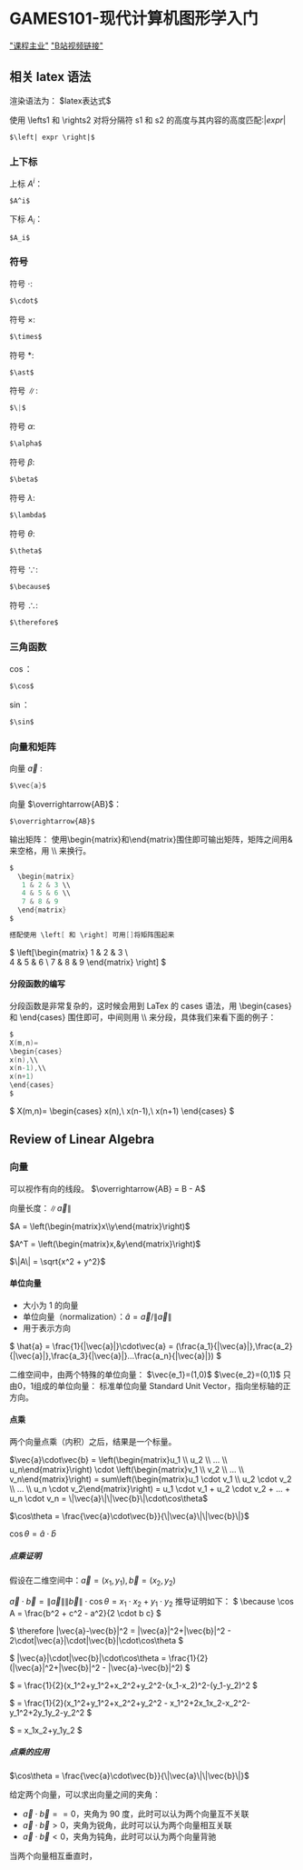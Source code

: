 # GAMES101-现代计算机图形学入门
["课程主业"](https://sites.cs.ucsb.edu/~lingqi/teaching/games101.html)
["B站视频链接"](https://www.bilibili.com/video/BV1X7411F744)

## 相关 latex 语法
渲染语法为： \$latex表达式\$

使用 \lefts1 和 \rights2 对将分隔符 s1 和 s2 的高度与其内容的高度匹配:$\left| expr 
\right|$
```
$\left| expr \right|$
```

### 上下标
上标 $A^i$：
```
$A^i$
```

下标 $A_i$：
```
$A_i$
```



### 符号
符号 $\cdot$:
```c
$\cdot$
```

符号 $\times$:
```c
$\times$
```

符号 $\ast$:
```c
$\ast$
```

符号 $\|$:
```c
$\|$
```

符号 $\alpha$:
```c
$\alpha$
```

符号 $\beta$:
```c
$\beta$
```

符号 $\lambda$:
```c
$\lambda$
```

符号 $\theta$:
```c
$\theta$
```

符号 $\because$:
```c
$\because$
```

符号 $\therefore$:
```c
$\therefore$
```
### 三角函数
$\cos$：
```c
$\cos$
```

$\sin$：
```c
$\sin$
```

### 向量和矩阵
向量 $\vec{a}$ :
```c
$\vec{a}$
```

向量 $\overrightarrow{AB}$：
```
$\overrightarrow{AB}$
```

输出矩阵：
使用\begin{matrix}和\end{matrix}围住即可输出矩阵，矩阵之间用&来空格，用 \\\ 来换行。
```c
$
  \begin{matrix}
   1 & 2 & 3 \\
   4 & 5 & 6 \\
   7 & 8 & 9
  \end{matrix} 
$

搭配使用 \left[ 和 \right] 可用[]将矩阵围起来
```

$
\left[\begin{matrix}
1 & 2 & 3 \\   
4 & 5 & 6 \\
7 & 8 & 9
\end{matrix} \right]
$

#### 分段函数的编写
分段函数是非常复杂的，这时候会用到 LaTex 的 cases 语法，用 \begin{cases} 和
 \end{cases} 围住即可，中间则用 \\\ 来分段，具体我们来看下面的例子：
```c
$
X(m,n)=
\begin{cases}
x(n),\\
x(n-1),\\
x(n+1)
\end{cases}
$
```
$
X(m,n)=
\begin{cases}
x(n),\\
x(n-1),\\
x(n+1)
\end{cases}
$


## Review of Linear Algebra


### 向量
可以视作有向的线段。
$\overrightarrow{AB} = B - A$

向量长度：$\|\vec{a}\|$

$A = \left(\begin{matrix}x\\y\end{matrix}\right)$

$A^T = \left(\begin{matrix}x,&y\end{matrix}\right)$

$\|A\| = \sqrt{x^2 + y^2}$
#### 单位向量

- 大小为 1 的向量
- 单位向量（normalization）：$\hat{a} = \vec{a}/\|\vec{a}\|$
- 用于表示方向

$
\hat{a} = \frac{1}{\|\vec{a}\|}\cdot\vec{a} = (\frac{a_1}{\|\vec{a}\|},\frac{a_2}{\|\vec{a}\|},\frac{a_3}{\|\vec{a}\|}...\frac{a_n}{\|\vec{a}\|})
$

二维空间中，由两个特殊的单位向量：
$\vec{e_1}=(1,0)$
$\vec{e_2}=(0,1)$
只由0，1组成的单位向量：
标准单位向量 Standard Unit Vector，指向坐标轴的正方向。

#### 点乘
两个向量点乘（内积）之后，结果是一个标量。

$\vec{a}\cdot\vec{b} = \left(\begin{matrix}u_1 \\ u_2 \\ ... \\ u_n\end{matrix}\right) \cdot \left(\begin{matrix}v_1 \\ v_2 \\ ... \\ v_n\end{matrix}\right) = sum\left(\begin{matrix}u_1 \cdot v_1 \\ u_2 \cdot v_2 \\ ... \\ u_n \cdot v_2\end{matrix}\right) = u_1 \cdot v_1 + u_2 \cdot v_2 + ... + u_n \cdot v_n = \|\vec{a}\|\|\vec{b}\|\cdot\cos\theta$

$\cos\theta = \frac{\vec{a}\cdot\vec{b}}{\|\vec{a}\|\|\vec{b}\|}$

$\cos\theta = \hat{a}\cdot\hat{b}$

##### 点乘证明
假设在二维空间中：$\vec{a} = (x_1, y_1),\vec{b} = (x_2, y_2)$

$\vec{a}\cdot\vec{b} = \|\vec{a}\|\|\vec{b}\|\cdot\cos\theta = x_1 \cdot x_2  + y_1 \cdot y_2$ 推导证明如下：
$
\because \cos A = \frac{b^2 + c^2 - a^2}{2 \cdot b c}
$

$
\therefore \|\vec{a}-\vec{b}\|^2 = \|\vec{a}\|^2+\|\vec{b}\|^2 - 2\cdot\|\vec{a}\|\cdot\|\vec{b}\|\cdot\cos\theta
$

$
|\vec{a}\|\cdot\|\vec{b}\|\cdot\cos\theta = \frac{1}{2}(\|\vec{a}\|^2+\|\vec{b}\|^2 - \|\vec{a}-\vec{b}\|^2)
$

$
= \frac{1}{2}(x_1^2+y_1^2+x_2^2+y_2^2-(x_1-x_2)^2-(y_1-y_2)^2
$

$
= \frac{1}{2}(x_1^2+y_1^2+x_2^2+y_2^2 - x_1^2+2x_1x_2-x_2^2-y_1^2+2y_1y_2-y_2^2
$

$
= x_1x_2+y_1y_2
$

##### 点乘的应用
$\cos\theta = \frac{\vec{a}\cdot\vec{b}}{\|\vec{a}\|\|\vec{b}\|}$

给定两个向量，可以求出向量之间的夹角：
- $\vec{a}\cdot\vec{b} == 0$，夹角为 90 度，此时可以认为两个向量互不关联
- $\vec{a}\cdot\vec{b} > 0$，夹角为锐角，此时可以认为两个向量相互关联
- $\vec{a}\cdot\vec{b} < 0$，夹角为钝角，此时可以认为两个向量背驰

当两个向量相互垂直时，
